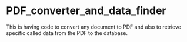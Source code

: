 # PDF_converter_and_data_finder
This is having code to convert any document to PDF and also to retrieve specific called data from the PDF to the database.
